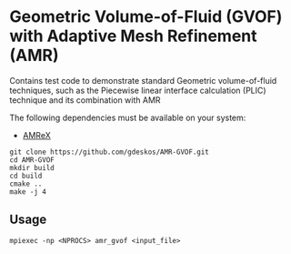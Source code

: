 
# Geometric Volume-of-Fluid (GVOF) with Adaptive Mesh Refinement (AMR)

Contains test code to demonstrate standard Geometric volume-of-fluid techniques, such as the Piecewise linear interface calculation (PLIC) technique
and its combination with AMR

The following dependencies must be available on your system:

- [AMReX](https://github.com/AMReX-Codes/amrex)


```
git clone https://github.com/gdeskos/AMR-GVOF.git
cd AMR-GVOF
mkdir build
cd build
cmake ..
make -j 4
```

## Usage

```
mpiexec -np <NPROCS> amr_gvof <input_file>
```
